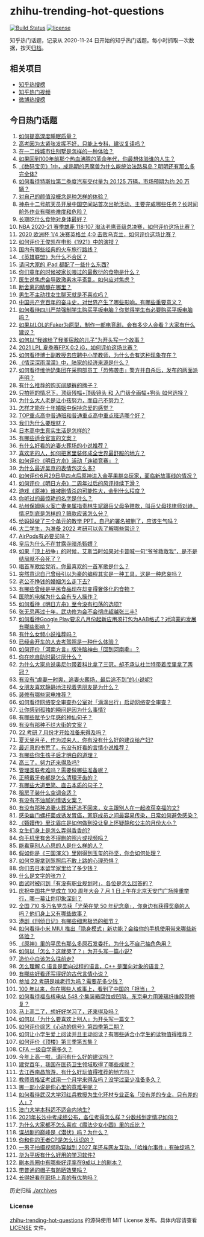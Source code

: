 # zhihu-trending-hot-questions

[![Build Status](https://github.com/justjavac/zhihu-trending-hot-questions/workflows/ci/badge.svg?branch=master)](https://github.com/justjavac/zhihu-trending-hot-questions/actions)
[![license](https://img.shields.io/github/license/justjavac/zhihu-trending-hot-questions)](https://github.com/justjavac/zhihu-trending-hot-questions/blob/master/LICENSE)

知乎热门话题，记录从 2020-11-24 日开始的知乎热门话题。每小时抓取一次数据，按天[归档](./archives)。

## 相关项目

- [知乎热搜榜](https://github.com/justjavac/zhihu-trending-top-search)
- [知乎热门视频](https://github.com/justjavac/zhihu-trending-hot-video)
- [微博热搜榜](https://github.com/justjavac/weibo-trending-hot-search)

## 今日热门话题

<!-- BEGIN -->
<!-- 最后更新时间 Sun Jul 04 2021 16:01:42 GMT+0800 (China Standard Time) -->

1. [如何提高深度睡眠质量？](https://www.zhihu.com/question/21367788)
2. [高考因为太紧张发挥不好，只能上专科，建议复读吗？](https://www.zhihu.com/question/468480228)
3. [在一二线城市住别墅是怎样的一种体验？](https://www.zhihu.com/question/350485995)
4. [如果回到100年前那个热血沸腾的革命年代，你最想体验谁的人生？](https://www.zhihu.com/question/460118166)
5. [《数码宝贝》1中，成熟期的恶魔兽为什么能统治法路易岛？明明还有那么多完全体?](https://www.zhihu.com/question/37187108)
6. [如何看待特斯拉第二季度汽车交付量为 20.125 万辆，市场预期为约 20
   万辆？](https://www.zhihu.com/question/469602719)
7. [对自己的颜值没概念是种怎样的体验？](https://www.zhihu.com/question/309262006)
8. [神舟十二号航天员开展中国空间站首次出舱活动，主要完成哪些任务？长时间舱外作业有哪些难度和危险？](https://www.zhihu.com/question/469911953)
9. [长期吃什么食物对身体最好？](https://www.zhihu.com/question/455630164)
10. [NBA 2020-21 赛季雄鹿 118:107
    淘汰老鹰晋级总决赛，如何评价这场比赛？](https://www.zhihu.com/question/469901211)
11. [2020 欧洲杯 1/4 决赛英格兰 4:0
    击败乌克兰，如何评价这场比赛？](https://www.zhihu.com/question/469893448)
12. [如何评价王俊凯在电影《1921》中的演技？](https://www.zhihu.com/question/468558447)
13. [国内有哪些经典的火车旅行路线？](https://www.zhihu.com/question/469093965)
14. [《英雄联盟》为什么不合区？](https://www.zhihu.com/question/352153885)
15. [请问大家的 iPad 都配了一些什么东西?](https://www.zhihu.com/question/441947056)
16. [你们童年的时候被家长喂过的最敷衍的食物是什么？](https://www.zhihu.com/question/462844792)
17. [医生说焦虑会导致激素水平紊乱，如何应对焦虑？](https://www.zhihu.com/question/469907164)
18. [断舍离的精髓在哪里？](https://www.zhihu.com/question/25044125)
19. [男生不主动找女生聊天就是不喜欢吗？](https://www.zhihu.com/question/428269881)
20. [中国共产党百年的奋斗史，对世界产生了哪些影响，有哪些重要意义？](https://www.zhihu.com/question/469274581)
21. [如何看待四川严禁强制学生购买平板电脑？你觉得学生有必要购买平板电脑吗？](https://www.zhihu.com/question/469907647)
22. [如果以LOL的Faker为原型，制作一部电竞剧，会有多少人会看？大家有什么建议？](https://www.zhihu.com/question/467272877)
23. [如何以“我嫁给了我爹宿敌的儿子”为开头写一个故事？](https://www.zhihu.com/question/425380931)
24. [2021 LPL 夏季赛FPX 0:2 iG，如何评价这场比赛？](https://www.zhihu.com/question/469808758)
25. [如何看待博士副教授去应聘中小学教师，为什么会有这种现象存在？](https://www.zhihu.com/question/469006927)
26. [《情深深雨濛濛》中，陆家的经济来源是什么？](https://www.zhihu.com/question/54479741)
27. [如何看待维他奶集团在采购部员工「恐怖袭击」警方并自杀后，发布的两面派声明？](https://www.zhihu.com/question/469732478)
28. [有什么推荐的购买阔腿裤的牌子？](https://www.zhihu.com/question/40872962)
29. [只拍照的情况下，顶级残幅+顶级镜头 和 入门级全画幅+狗头
    如何选择？](https://www.zhihu.com/question/467675765)
30. [为什么大人老是让小孩努力，而自己不努力？](https://www.zhihu.com/question/465729487)
31. [怎样才能在十年婚姻中保持恋爱的感觉？](https://www.zhihu.com/question/458200334)
32. [TOP重点高中普通班和普通重点高中重点班选哪个好？](https://www.zhihu.com/question/461031307)
33. [我们为什么要理财？](https://www.zhihu.com/question/24177177)
34. [日本高中生真实生活是怎样的?](https://www.zhihu.com/question/358652855)
35. [有哪些适合官宣的文案？](https://www.zhihu.com/question/436157838)
36. [有什么好看的追妻火葬场的小说推荐？](https://www.zhihu.com/question/463126197)
37. [喜欢宅的人，如何把家里装修成全世界最舒服的地方？](https://www.zhihu.com/question/35781319)
38. [如何评价《明日方舟》活动「连锁竞赛」？](https://www.zhihu.com/question/469569572)
39. [为什么最近吴京的表情包这么多?](https://www.zhihu.com/question/459051105)
40. [如何评价6月29日早四点后原神进入金苹果群岛玩家，面临新故事线的情况？](https://www.zhihu.com/question/468978856)
41. [如何评价《明日方舟》二周年过后的风评持续下滑？](https://www.zhihu.com/question/469788139)
42. [游戏《原神》谁被剧情杀的可能性大，会到什么程度？](https://www.zhihu.com/question/466856390)
43. [你听过的最惊艳的名字是什么？](https://www.zhihu.com/question/265694919)
44. [杭州保姆纵火案亡妻亲属指责林生斌跟岳父母争赔款，叫岳父母找律师对峙，情况到底是怎样的？赔款应该怎么分？](https://www.zhihu.com/question/469306984)
45. [给妈妈做了三个单元的教学 PPT，自己的署名被删了，应该生气吗？](https://www.zhihu.com/question/466380653)
46. [大二学生，为准备 2022 考研可以先了解哪些常识？](https://www.zhihu.com/question/400494597)
47. [AirPods有必要买吗？](https://www.zhihu.com/question/465884888)
48. [皇后为什么不在甘露寺暗杀甄嬛？](https://www.zhihu.com/question/323782581)
49. [如果「顶上战争」的时候，艾斯当时如果对卡普喊一句“爷爷救救我”，是不是结局就不会死了？](https://www.zhihu.com/question/275781764)
50. [唱首军歌给党听，你最喜欢的一首军歌是什么？](https://www.zhihu.com/question/469697834)
51. [突然意识自己曾经引以为豪的编程其实是一种工具，这是一种悲哀吗？](https://www.zhihu.com/question/469223256)
52. [老公不挣钱的婚姻怎么走下去?](https://www.zhihu.com/question/374704037)
53. [有哪些曾经是平民食品现在却变得奢侈化的食物？](https://www.zhihu.com/question/468524945)
54. [医院的电梯为什么会有专人操作？](https://www.zhihu.com/question/275348817)
55. [如何看待《明日方舟》至今没有扫荡的选项?](https://www.zhihu.com/question/469337436)
56. [张无忌再过十年，武功修为会不会彻底超越张三丰?](https://www.zhihu.com/question/458327600)
57. [如何看待Google
    Play要求八月份起新应用须打包为AAB格式？对鸿蒙的发展有哪些影响？](https://www.zhihu.com/question/469588431)
58. [有什么女频小说推荐吗？](https://www.zhihu.com/question/457795893)
59. [已经会开车的人去考驾照是一种什么体验？](https://www.zhihu.com/question/61195942)
60. [如何评价「河南方言」版洗脑神曲「回到河南嘞」？](https://www.zhihu.com/question/469090177)
61. [你在吃自助时最讨厌什么？](https://www.zhihu.com/question/63212359)
62. [为什么大家总说奥尼尔带着科比拿了三冠，却不承认杜兰特带着库里拿了两冠？](https://www.zhihu.com/question/466820448)
63. [有没有“虐妻一时爽，追妻火葬场，最后追不到”的小说呢?](https://www.zhihu.com/question/397071668)
64. [女朋友喜欢静静地注视着男朋友是为什么？](https://www.zhihu.com/question/309919749)
65. [装修有哪些家电推荐？](https://www.zhihu.com/question/59782502)
66. [如何看待网络安全审查办公室对「滴滴出行」启动网络安全审查？](https://www.zhihu.com/question/469590210)
67. [让你感到孤独的瞬间是因为什么事情?](https://www.zhihu.com/question/465940944)
68. [有哪些赋予少年感的神仙句子？](https://www.zhihu.com/question/464697831)
69. [有没有那种不烂大街的文案？](https://www.zhihu.com/question/466067005)
70. [22 考研 7 月份才开始准备来得及吗？](https://www.zhihu.com/question/461398813)
71. [夏天坐月子，作为过来人，你有没有什么好的建议给产妇?](https://www.zhihu.com/question/460231954)
72. [最近真的书荒了，有没有好看的言情小说推荐？](https://www.zhihu.com/question/465306659)
73. [有哪些你生孩子后才明白的道理？](https://www.zhihu.com/question/463303641)
74. [高三了，努力还来得及吗?](https://www.zhihu.com/question/464944548)
75. [管理类联考难吗？需要做哪些准备呢？](https://www.zhihu.com/question/339992123)
76. [正畸戴牙套都是怎么清理牙齿的？](https://www.zhihu.com/question/458630145)
77. [有哪些大道至简、直击本质的句子？](https://www.zhihu.com/question/466361764)
78. [租房子装什么空调合适？](https://www.zhihu.com/question/456683441)
79. [有没有不油腻的情话文案？](https://www.zhihu.com/question/461738801)
80. [有没有那种追妻火葬场还追不回来，女主跟别人在一起收获幸福的文?](https://www.zhihu.com/question/408254252)
81. [感染幽门螺杆菌或诱发胃癌，家庭成员之间最容易传染，日常如何避免感染？](https://www.zhihu.com/question/469701438)
82. [《甄嬛传》里沈眉庄是如何做到没让皇上怀疑静和公主的月份大小？](https://www.zhihu.com/question/451619488)
83. [女生们身上是怎么弄得香香的?](https://www.zhihu.com/question/285951733)
84. [你手机里有舍不得删的照片或视频吗？](https://www.zhihu.com/question/312849874)
85. [能看穿别人心思的人是什么样的人？](https://www.zhihu.com/question/27095943)
86. [假如你是《三国演义》里刚得到玉玺的孙坚，你会如何处理？](https://www.zhihu.com/question/468740811)
87. [如何克服拿到驾照后不敢上路的心理恐惧？](https://www.zhihu.com/question/378244895)
88. [你们去日本留学家里给了多少钱？](https://www.zhihu.com/question/349176242)
89. [什么是文字的张力？](https://www.zhihu.com/question/20815158)
90. [面试时被问到「有没有职业规划时」，各位是怎么回答的？](https://www.zhihu.com/question/19850945)
91. [庆祝中国共产党成立 100 周年大会 7 月 1
    日上午在北京天安门广场隆重举行，哪一幕让你印象深刻？](https://www.zhihu.com/question/469219832)
92. [全国 710 多万名党员获「光荣在党 50
    年纪念章」，你身边有获得奖章的人吗？他们身上又有哪些故事？](https://www.zhihu.com/question/469220759)
93. [港剧《刑侦日记》有哪些细思极恐的细节？](https://www.zhihu.com/question/465226369)
94. [如何看待小米 MIUI
    推出「隐身模式」新功能？会给你的手机使用带来哪些新体验？](https://www.zhihu.com/question/469242892)
95. [《原神》里的平民有那么多原石发委托，为什么不自己抽角色用？](https://www.zhihu.com/question/462697256)
96. [如何以「怎么？这就哭了？」为开头写一篇小说?](https://www.zhihu.com/question/453484837)
97. [造价小白该怎么往前走?](https://www.zhihu.com/question/459896991)
98. [怎么理解 C 语言是面向过程的语言，C++ 是面向对象的语言？](https://www.zhihu.com/question/24425316)
99. [有哪些好看还写得好的古代言情小说？](https://www.zhihu.com/question/305808724)
100. [参加 22 考研是啃老行为吗？需要花多少钱？](https://www.zhihu.com/question/469453406)
101. [100 年以来，你在哪些人或事上，看到了中国的「担当」？](https://www.zhihu.com/question/469083054)
102. [如何看待福岛核电站 548
     个集装箱腐蚀或凹陷，东京电力用玻璃纤维胶带修复？](https://www.zhihu.com/question/469544314)
103. [马上高二了，想好好学习了，还来得及吗？](https://www.zhihu.com/question/464340442)
104. [如何以「为什么要喜欢上别人」为开头写一篇文？](https://www.zhihu.com/question/443120413)
105. [如何评价综艺《心动的信号》第四季第二期？](https://www.zhihu.com/question/469588792)
106. [如何让小学生爱上阅读并且主动阅读？有哪些适合小学生的读物值得推荐？](https://www.zhihu.com/question/20298114)
107. [如何评价《顶楼》第三季第五集？](https://www.zhihu.com/question/469569647)
108. [CFA 一级自学需多久？](https://www.zhihu.com/question/46129772)
109. [今年上高一啦，请问有什么好的建议吗？](https://www.zhihu.com/question/467877062)
110. [建党百年，我国在医药卫生领域取得了哪些成就？](https://www.zhihu.com/question/468756547)
111. [去江西南昌旅游，有什么好玩值得推荐的地方吗？](https://www.zhihu.com/question/348057500)
112. [教师资格证考试用一个月学来得及吗？没学过至少准备多久？](https://www.zhihu.com/question/412569772)
113. [哪一部小说是你心里的意难平呢？](https://www.zhihu.com/question/467675119)
114. [如何看待武汉大学邓红兵教授为生化环材专业正名「没有差的专业，只有差的人」?](https://www.zhihu.com/question/469600953)
115. [澳门大学本科适不适合内地生?](https://www.zhihu.com/question/371477684)
116. [2021年长沙中考成绩公布，各位考得怎么样？分数线划定情况如何？](https://www.zhihu.com/question/469625668)
117. [为什么大家都不怎么喜欢《魔法少女小圆》里的丘比？](https://www.zhihu.com/question/37154229)
118. [谍战剧的巅峰是《潜伏》吗？为什么？](https://www.zhihu.com/question/467430277)
119. [你和你的王者CP是怎么认识的？](https://www.zhihu.com/question/465183546)
120. [一男子拍摄视频称穿越到 2027
     年还与网友互动，「哈维尔事件」有破绽吗？](https://www.zhihu.com/question/466675842)
121. [华为平板有什么好用的学习软件?](https://www.zhihu.com/question/310728794)
122. [剧本杀圈中有哪些好评率在9成以上的剧本？](https://www.zhihu.com/question/376559705)
123. [带普通的帽子有防晒效果吗？](https://www.zhihu.com/question/444213755)
124. [长得好看在职场上真的有优势吗？](https://www.zhihu.com/question/461972771)

<!-- END -->

历史归档 [./archives](./archives)

### License

[zhihu-trending-hot-questions](https://github.com/justjavac/zhihu-trending-hot-questions)
的源码使用 MIT License 发布。具体内容请查看 [LICENSE](./LICENSE) 文件。
